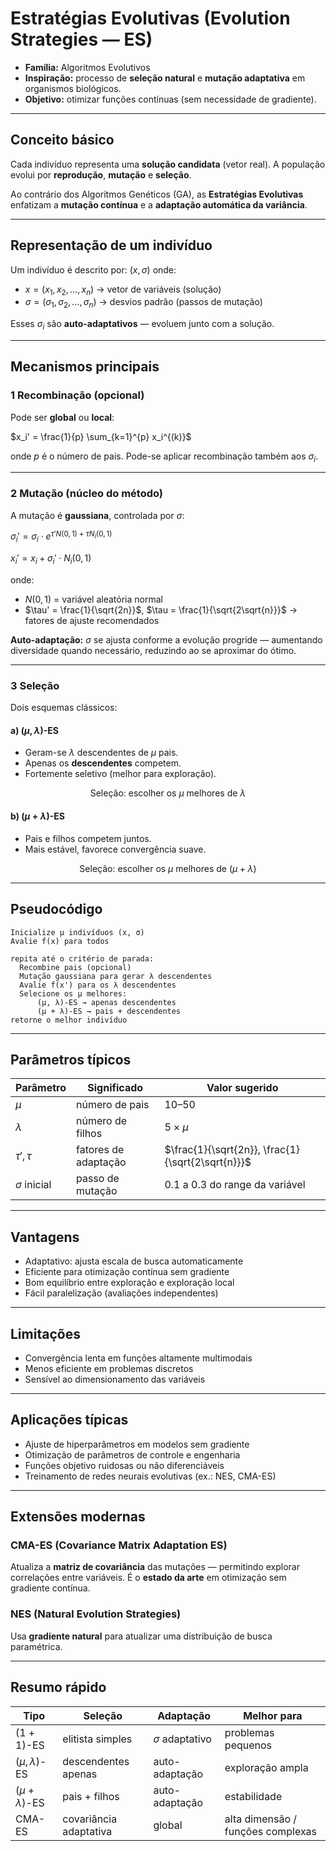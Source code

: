 

#  Estratégias Evolutivas (Evolution Strategies — ES)

- **Família:** Algoritmos Evolutivos
- **Inspiração:** processo de **seleção natural** e **mutação adaptativa** em organismos biológicos.
- **Objetivo:** otimizar funções contínuas (sem necessidade de gradiente).

---

##  Conceito básico

Cada indivíduo representa uma **solução candidata** (vetor real).
A população evolui por **reprodução**, **mutação** e **seleção**.

Ao contrário dos Algoritmos Genéticos (GA), as **Estratégias Evolutivas** enfatizam a **mutação contínua** e a **adaptação automática da variância**.

---

## Representação de um indivíduo

Um indivíduo é descrito por: $(x, \sigma)$ onde:

* $x = (x_1, x_2, \dots, x_n)$ → vetor de variáveis (solução)
* $\sigma = (\sigma_1, \sigma_2, \dots, \sigma_n)$ → desvios padrão (passos de mutação)

Esses $\sigma_i$ são **auto-adaptativos** — evoluem junto com a solução.

---

##  Mecanismos principais

### 1 Recombinação (opcional)

Pode ser **global** ou **local**:

$x_i' = \frac{1}{p} \sum_{k=1}^{p} x_i^{(k)}$


onde $p$ é o número de pais.
Pode-se aplicar recombinação também aos $\sigma_i$.

---

### 2️ Mutação (núcleo do método)

A mutação é **gaussiana**, controlada por $\sigma$:

$\sigma_i' = \sigma_i \cdot e^{\tau' N(0,1) + \tau N_i(0,1)}$

$x_i' = x_i + \sigma_i' \cdot N_i(0,1)$

onde:

* $N(0,1)$ = variável aleatória normal
* $\tau' = \frac{1}{\sqrt{2n}}$, $\tau = \frac{1}{\sqrt{2\sqrt{n}}}$ → fatores de ajuste recomendados

 **Auto-adaptação:** $\sigma$ se ajusta conforme a evolução progride — aumentando diversidade quando necessário, reduzindo ao se aproximar do ótimo.

---

### 3️ Seleção

Dois esquemas clássicos:

#### a) $(\mu, \lambda)$-ES

* Geram-se $\lambda$ descendentes de $\mu$ pais.
* Apenas os **descendentes** competem.
* Fortemente seletivo (melhor para exploração).

$$
\text{Seleção: } \text{escolher os } \mu \text{ melhores de } \lambda
$$

#### b) $(\mu + \lambda)$-ES

* Pais e filhos competem juntos.
* Mais estável, favorece convergência suave.

$$
\text{Seleção: } \text{escolher os } \mu \text{ melhores de } (\mu + \lambda)
$$

---

##  Pseudocódigo

```text
Inicialize μ indivíduos (x, σ)
Avalie f(x) para todos

repita até o critério de parada:
  Recombine pais (opcional)
  Mutação gaussiana para gerar λ descendentes
  Avalie f(x') para os λ descendentes
  Selecione os μ melhores:
      (μ, λ)-ES → apenas descendentes
      (μ + λ)-ES → pais + descendentes
retorne o melhor indivíduo
```

---

##  Parâmetros típicos

| Parâmetro        | Significado          | Valor sugerido                                    |
| ---------------- | -------------------- | ------------------------------------------------- |
| $\mu$            | número de pais       | 10–50                                             |
| $\lambda$        | número de filhos     | $5 \times \mu$                                    |
| $\tau', \tau$    | fatores de adaptação | $\frac{1}{\sqrt{2n}}, \frac{1}{\sqrt{2\sqrt{n}}}$ |
| $\sigma$ inicial | passo de mutação     | 0.1 a 0.3 do range da variável                    |

---

##  Vantagens

- Adaptativo: ajusta escala de busca automaticamente
- Eficiente para otimização contínua sem gradiente
- Bom equilíbrio entre exploração e exploração local
- Fácil paralelização (avaliações independentes)

---

##  Limitações

- Convergência lenta em funções altamente multimodais
- Menos eficiente em problemas discretos
- Sensível ao dimensionamento das variáveis

---

##  Aplicações típicas

* Ajuste de hiperparâmetros em modelos sem gradiente
* Otimização de parâmetros de controle e engenharia
* Funções objetivo ruidosas ou não diferenciáveis
* Treinamento de redes neurais evolutivas (ex.: NES, CMA-ES)

---

## Extensões modernas

###  CMA-ES (Covariance Matrix Adaptation ES)

Atualiza a **matriz de covariância** das mutações — permitindo explorar correlações entre variáveis.
É o **estado da arte** em otimização sem gradiente contínua.

###  NES (Natural Evolution Strategies)

Usa **gradiente natural** para atualizar uma distribuição de busca paramétrica.

---

## Resumo rápido

| Tipo                 | Seleção                | Adaptação           | Melhor para                       |
| -------------------- | ---------------------- | ------------------- | --------------------------------- |
| $(1+1)$-ES           | elitista simples       | $\sigma$ adaptativo | problemas pequenos                |
| $(\mu, \lambda)$-ES  | descendentes apenas    | auto-adaptação      | exploração ampla                  |
| $(\mu + \lambda)$-ES | pais + filhos          | auto-adaptação      | estabilidade                      |
| CMA-ES               | covariância adaptativa | global              | alta dimensão / funções complexas |

